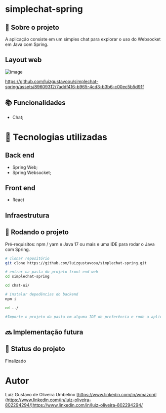 # simplechat-spring
<!-- license --> 

## :memo:  Sobre o projeto
A aplicação consiste em um simples chat para explorar o uso do Websocket em Java com Spring.

## Layout web
![image](https://github.com/luizgustavoou/simplechat-spring/assets/89609312/19c29949-e900-49b8-a38d-47bb2e0f1ae0)



https://github.com/luizgustavoou/simplechat-spring/assets/89609312/7addf416-b965-4cd3-b3b6-c00ec5b5d91f



<!-- ## Modelo conceitual -->
## :books: Funcionalidades
* Chat;

# :wrench: Tecnologias utilizadas
## Back end
* Spring Web;
* Spring Websocket;
  
## Front end
* React

## Infraestrutura
<!-- * Docker; -->

## :rocket: Rodando o projeto
Pré-requisitos: npm / yarn e Java 17 ou mais e uma IDE para rodar o Java com Spring.

```bash
# clonar repositório
git clone https://github.com/luizgustavoou/simplechat-spring.git

# entrar na pasta do projeto front end web
cd simplechat-spring

cd chat-ui/

# instalar depedências do backend
npm i

cd ../

#Importe o projeto da pasta em alguma IDE de preferência e rode a aplicação com Spring Boot.
```

## :soon: Implementação futura


## :dart: Status do projeto
Finalizado

# Autor

Luiz Gustavo de Oliveira Umbelino
[https://www.linkedin.com/in/wmazoni](https://www.linkedin.com/in/luiz-oliveira-802294294/)https://www.linkedin.com/in/luiz-oliveira-802294294/


